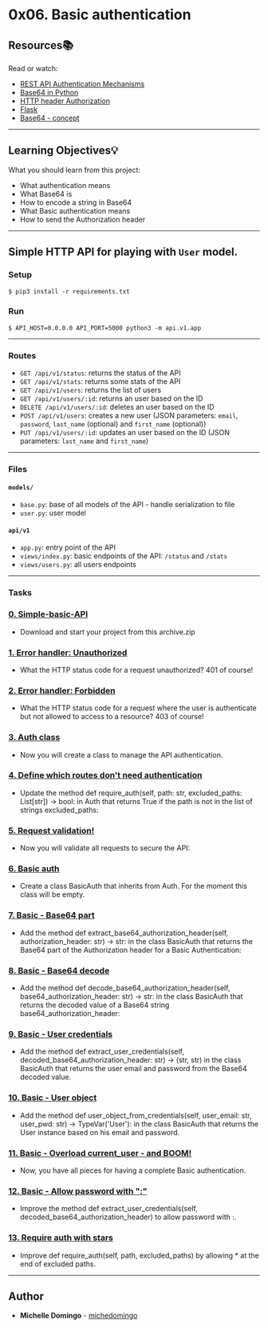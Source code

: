 # 0x06. Basic authentication

## Resources:books:

Read or watch:

- [REST API Authentication Mechanisms](https://www.youtube.com/watch?v=501dpx2IjGY)
- [Base64 in Python](https://docs.python.org/3.7/library/base64.html)
- [HTTP header Authorization](https://developer.mozilla.org/en-US/docs/Web/HTTP/Headers/Authorization)
- [Flask](https://palletsprojects.com/p/flask/)
- [Base64 - concept](https://en.wikipedia.org/wiki/Base64)

---

## Learning Objectives:bulb:

What you should learn from this project:

- What authentication means
- What Base64 is
- How to encode a string in Base64
- What Basic authentication means
- How to send the Authorization header

---

## Simple HTTP API for playing with `User` model.

### Setup

```
$ pip3 install -r requirements.txt
```

### Run

```
$ API_HOST=0.0.0.0 API_PORT=5000 python3 -m api.v1.app
```

---

### Routes

- `GET /api/v1/status`: returns the status of the API
- `GET /api/v1/stats`: returns some stats of the API
- `GET /api/v1/users`: returns the list of users
- `GET /api/v1/users/:id`: returns an user based on the ID
- `DELETE /api/v1/users/:id`: deletes an user based on the ID
- `POST /api/v1/users`: creates a new user (JSON parameters: `email`, `password`, `last_name` (optional) and `first_name` (optional))
- `PUT /api/v1/users/:id`: updates an user based on the ID (JSON parameters: `last_name` and `first_name`)

---

### Files

#### `models/`

- `base.py`: base of all models of the API - handle serialization to file
- `user.py`: user model

#### `api/v1`

- `app.py`: entry point of the API
- `views/index.py`: basic endpoints of the API: `/status` and `/stats`
- `views/users.py`: all users endpoints

---

### Tasks

### [0. Simple-basic-API](./api/v1/app.py)

- Download and start your project from this archive.zip

### [1. Error handler: Unauthorized](./api/v1/app.py)

- What the HTTP status code for a request unauthorized? 401 of course!

### [2. Error handler: Forbidden](./api/v1/auth)

- What the HTTP status code for a request where the user is authenticate but not allowed to access to a resource? 403 of course!

### [3. Auth class](./api/v1/auth/auth.py)

- Now you will create a class to manage the API authentication.

### [4. Define which routes don't need authentication](./api/v1/app.py)

- Update the method def require_auth(self, path: str, excluded_paths: List[str]) -> bool: in Auth that returns True if the path is not in the list of strings excluded_paths:

### [5. Request validation!](./api/v1/app.py)

- Now you will validate all requests to secure the API:

### [6. Basic auth](./api/v1/auth/basic_auth.py)

- Create a class BasicAuth that inherits from Auth. For the moment this class will be empty.

### [7. Basic - Base64 part](./api/v1/auth/basic_auth.py)

- Add the method def extract_base64_authorization_header(self, authorization_header: str) -> str: in the class BasicAuth that returns the Base64 part of the Authorization header for a Basic Authentication:

### [8. Basic - Base64 decode](./api/v1/auth/basic_auth.py)

- Add the method def decode_base64_authorization_header(self, base64_authorization_header: str) -> str: in the class BasicAuth that returns the decoded value of a Base64 string base64_authorization_header:

### [9. Basic - User credentials](./api/v1/auth/basic_auth.py)

- Add the method def extract_user_credentials(self, decoded_base64_authorization_header: str) -> (str, str) in the class BasicAuth that returns the user email and password from the Base64 decoded value.

### [10. Basic - User object](./api/v1/auth/basic_auth.py)

- Add the method def user_object_from_credentials(self, user_email: str, user_pwd: str) -> TypeVar('User'): in the class BasicAuth that returns the User instance based on his email and password.

### [11. Basic - Overload current_user - and BOOM!](./api/v1/auth/basic_auth.py)

- Now, you have all pieces for having a complete Basic authentication.

### [12. Basic - Allow password with ":"](./api/v1/auth/basic_auth.py)

- Improve the method def extract_user_credentials(self, decoded_base64_authorization_header) to allow password with :.

### [13. Require auth with stars](./api/v1/auth/auth.py)

- Improve def require_auth(self, path, excluded_paths) by allowing \* at the end of excluded paths.

---

## Author

- **Michelle Domingo** - [michedomingo](https://github.com/michedomingo)
